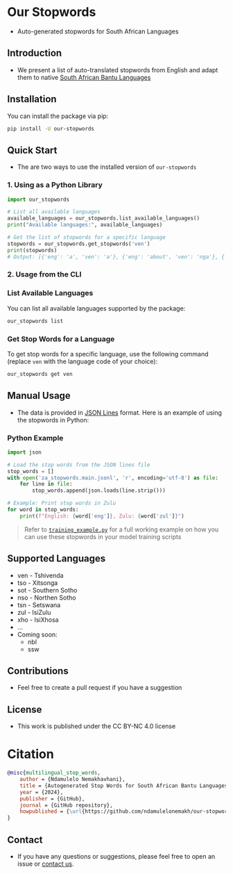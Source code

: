 # Our Stopwords

* Auto-generated stopwords for South African Languages


## Introduction

* We present a list of auto-translated stopwords from English and adapt them to native [South African Bantu Languages](https://pubs.cs.uct.ac.za/id/eprint/1334/1/icadl_2019_banturecognition.pdf)


## Installation

You can install the package via pip:

```bash
pip install -U our-stopwords
```

## Quick Start

* The are two ways to use the installed version of `our-stopwords`


### 1. Using as a Python Library

```python
import our_stopwords

# List all available languages
available_languages = our_stopwords.list_available_languages()
print("Available languages:", available_languages)

# Get the list of stopwords for a specific language
stopwords = our_stopwords.get_stopwords('ven')
print(stopwords)
# Output: [{'eng': 'a', 'ven': 'a'}, {'eng': 'about', 'ven': 'nga'}, {'eng': 'after', 'ven': 'mulweli'}, ...]
```

### 2. Usage from the CLI

### List Available Languages

You can list all available languages supported by the package:

```bash
our_stopwords list
```

### Get Stop Words for a Language

To get stop words for a specific language, use the following command (replace `ven` with the language code of your choice):

```bash
our_stopwords get ven
```




  
## Manual Usage

- The data is provided in [JSON Lines](https://jsonlines.org/) format. Here is an example of using the stopwords in Python:

### Python Example

```python
import json

# Load the stop words from the JSON lines file
stop_words = []
with open('za_stopwords.main.jsonl', 'r', encoding='utf-8') as file:
    for line in file:
        stop_words.append(json.loads(line.strip()))

# Example: Print stop words in Zulu
for word in stop_words:
    print(f"English: {word['eng']}, Zulu: {word['zul']}")

```

> Refer to [`training_example.py`](./training_example.py) for a full working example on how you can use these stopwords in your model training scripts



## Supported Languages

* ven - Tshivenda
* tso - Xitsonga
* sot - Southern Sotho
* nso - Northen Sotho
* tsn - Setswana
* zul - IsiZulu
* xho - IsiXhosa
* ...
* Coming soon:
  * nbl
  * ssw


## Contributions

* Feel free to create a pull request if you have a suggestion


## License

* This work is published under the CC BY-NC 4.0  license

# Citation

```bibtex
@misc{multilingual_stop_words,
    author = {Ndamulelo Nemakhavhani},
    title = {Autogenerated Stop Words for South African Bantu Languages},
    year = {2024},
    publisher = {GitHub},
    journal = {GitHub repository},
    howpublished = {\url{https://github.com/ndamulelonemakh/our-stopwords}}
}
```



## Contact

* If you have any questions or suggestions, please feel free to open an issue or [contact us](endeesa@yahoo.com).
  
